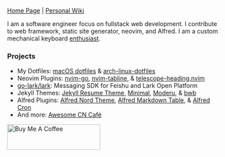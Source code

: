 [Home Page](https://crisp.dev) | [Personal Wiki](https://crispgm.github.io/wiki-base/)

I am a software engineer focus on fullstack web development.
I contribute to web framework, static site generator, neovim, and Alfred.
I am a custom mechanical keyboard [enthusiast](https://crisp.dev/keyboard.html).

### Projects

- My Dotfiles: [macOS dotfiles](https://github.com/crispgm/dotfiles) & [arch-linux-dotfiles](https://github.com/crispgm/arch-linux-dotfiles)
- Neovim Plugins: [nvim-go](https://github.com/crispgm/nvim-go), [nvim-tabline](https://github.com/crispgm/nvim-tabline), & [telescope-heading.nvim](https://github.com/crispgm/telescope-heading.nvim)
- [go-lark/lark](https://github.com/go-lark/lark): Messaging SDK for Feishu and Lark Open Platform
- Jekyll Themes: [Jekyll Resume Theme](https://github.com/crispgm/resume), [Minimal](https://github.com/crispgm/minimal), [Moderu](https://github.com/crispgm/moderu), & [bwb](https://github.com/crispgm/black-white-blue)
- Alfred Plugins: [Alfred Nord Theme](https://github.com/crispgm/alfred-nord), [Alfred Markdown Table](https://github.com/crispgm/alfred-markdown-table), & [Alfred Cron](https://github.com/crispgm/alfred-cron)
- And more: [Awesome CN Café](https://github.com/ElaWorkshop/awesome-cn-cafe)

<a href="https://www.buymeacoffee.com/crispgm" target="_blank"><img src="https://cdn.buymeacoffee.com/buttons/v2/default-blue.png" alt="Buy Me A Coffee" height="60px" width="217px"></a>
